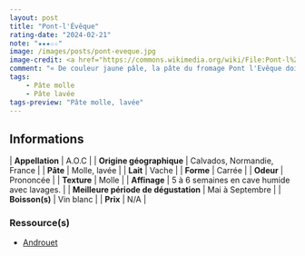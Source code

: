 ```yaml
---
layout: post
title: "Pont-l'Évêque"
rating-date: "2024-02-21"
note: "★★★☆☆"
image: /images/posts/pont-eveque.jpg
image-credit: <a href="https://commons.wikimedia.org/wiki/File:Pont-l%27%C3%89v%C3%AAque_03.jpg">Coyau / Wikimedia Commons</a>
comment: "« De couleur jaune pâle, la pâte du fromage Pont l'Evêque doit être tendre, ni trop sèche, ni trop coulante. Onctueuse, légèrement salée, elle révèle des goûts subtils et raffinés. On retrouve la finesse d'arômes crémeux et fruités, comme la noisette »."
tags:
    - Pâte molle
    - Pâte lavée
tags-preview: "Pâte molle, lavée"
---
```


## Informations

| **Appellation** | A.O.C |
| **Origine géographique** | Calvados, Normandie, France |
| **Pâte** | Molle, lavée |
| **Lait** | Vache |
| **Forme** | Carrée |
| **Odeur** | Prononcée |
| **Texture** | Molle |
| **Affinage** | 5 à 6 semaines en cave humide avec lavages. |
| **Meilleure période de dégustation** | Mai à Septembre |
| **Boisson(s)** | Vin blanc |
| **Prix** | N/A |

### Ressource(s)
* [Androuet](http://www.androuet.com/Pont-l-Evêque-122.html)